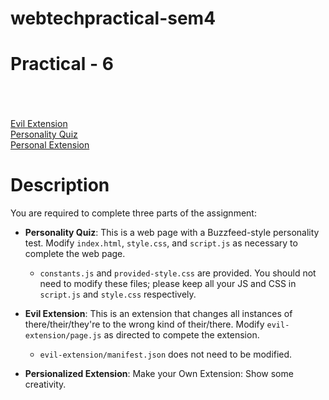 # webtechpractical-sem4

# Practical - 6

<br><br><br>
<a href="https://github.com/anuragbansal009/webtechpractical-sem4/tree/main/Practical-6/EvilExtension">Evil Extension</a><br>
<a href="https://anuragbansal009.github.io/webtechpractical-sem4/Practical-6/PersonalityQuiz/index.html">Personality Quiz</a><br>
<a href="https://github.com/anuragbansal009/webtechpractical-sem4/tree/main/Practical-6/MyOwnExtension">Personal Extension</a><br>

# Description
You are required to complete three parts of the assignment:

- **Personality Quiz**: This is a web page with a Buzzfeed-style personality test. Modify `index.html`, `style.css`, and `script.js` as necessary to complete the web page. 
  - `constants.js` and `provided-style.css` are provided. You should not need to modify these files; please keep all your JS and CSS in `script.js` and `style.css` respectively. 

- **Evil Extension**: This is an extension that changes all instances of there/their/they're to the wrong kind of their/there. Modify `evil-extension/page.js` as directed to compete the extension. 
  - `evil-extension/manifest.json` does not need to be modified.

- **Persionalized Extension**: Make your Own Extension: Show some creativity.
